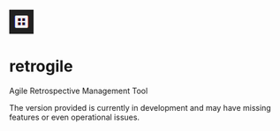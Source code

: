 ![alt text](https://github.com/Anoniji/retrogile/blob/main/img/icone.png?raw=true)

# retrogile
Agile Retrospective Management Tool

The version provided is currently in development and may have missing features or even operational issues.

